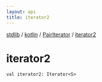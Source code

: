 ```yaml
---
layout: api
title: iterator2
---
```

[stdlib](../../index.html) / [kotlin](../index.html) / [PairIterator](index.html) / [iterator2](iterator2.html)

# iterator2

```
val iterator2: Iterator<S>
```
